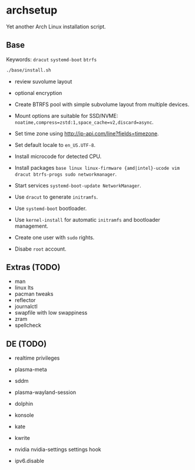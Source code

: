 # archsetup

Yet another Arch Linux installation script.

## Base

Keywords: `dracut` `systemd-boot` `btrfs`

```sh
./base/install.sh
```
- review suvolume layout
- optional encryption

- Create BTRFS pool with simple subvolume layout from multiple devices.
- Mount options are suitable for SSD/NVME: `noatime,compress=zstd:1,space_cache=v2,discard=async`.
- Set time zone using http://ip-api.com/line?fields=timezone.
- Set default locale to `en_US.UTF-8`.
- Install microcode for detected CPU.
- Install packages `base linux linux-firmware {amd|intel}-ucode vim dracut btrfs-progs sudo networkmanager`.
- Start services `systemd-boot-update NetworkManager`.
- Use `dracut` to generate `initramfs`.
- Use `systemd-boot` bootloader.
- Use `kernel-install` for automatic `initramfs` and bootloader management.
- Create one user with `sudo` rights.
- Disabe `root` account.

## Extras (TODO)

- man
- linux lts
- pacman tweaks
- reflector
- journalctl
- swapfile with low swappiness
- zram
- spellcheck
## DE (TODO)

- realtime privileges
- plasma-meta
- sddm
- plasma-wayland-session
- dolphin
- konsole
- kate
- kwrite

- nvidia nvidia-settings settings hook
- ipv6.disable
